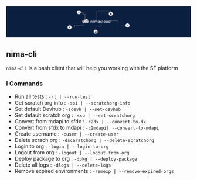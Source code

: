 ![NimacloudLogo](/docs/logo.jpeg)

## nima-cli

`nima-cli` is a bash client that will help you working with the SF platform

### ℹ️ Commands

- Run all tests : `-rt | --run-test`
- Get scratch org info : `-soi | --scratchorg-info`
- Set default Devhub : `-sdevh | --set-devhub`
- Set default scratch org : `-sso | --set-scratchorg`
- Convert from mdapi to sfdx : `-c2dx | --convert-to-dx`
- Convert from sfdx to mdapi : `-c2mdapi| --convert-to-mdapi`
- Create username : `-cuser | --create-user`
- Delete scrach org : `-dscaratchorg | --delete-scratchorg`
- Login to org : `-login | --login-to-org`
- Logout from org : `-logout | --logout-from-org`
- Deploy package to org : `-dpkg | --deploy-package`
- Delete all logs : `-dlogs | --delete-logs`
- Remove expired environments : `-remexp | --remove-expired-orgs`
